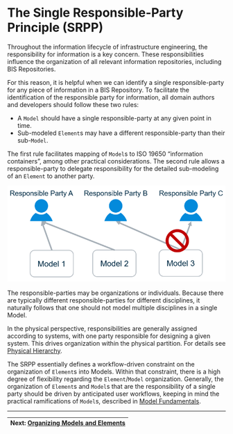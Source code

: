 # The Single Responsible-Party Principle (SRPP)

Throughout the information lifecycle of infrastructure engineering, the responsibility for information is a key concern. These responsibilities influence the organization of all relevant information repositories, including BIS Repositories.

For this reason, it is helpful when we can identify a single responsible-party for any piece of information in a BIS Repository. To facilitate the identification of the responsible party for information, all domain authors and developers should follow these two rules:

- A `Model` should have a single responsible-party at any given point in time.
- Sub-modeled `Element`s may have a different responsible-party than their sub-`Model`.

The first rule facilitates mapping of `Model`s to ISO 19650 “information containers”, among other practical considerations. The second rule allows a responsible-party to delegate responsibility for the detailed sub-modeling of an `Element` to another party.

![Responsible Parties](../media/srpp-responsible-parties.png)

The responsible-parties may be organizations or individuals. Because there are typically different responsible-parties for different disciplines, it naturally follows that one should not model multiple disciplines in a single Model.

In the physical perspective, responsibilities are generally assigned according to systems, with one party responsible for designing a given system. This drives organization within the physical partition. For details see [Physical Hierarchy](../physical-perspective/physical-hierarchy-organization.md).

The SRPP essentially defines a workflow-driven constraint on the organization of `Element`s into Models. Within that constraint, there is a high degree of flexibility regarding the `Element`/`Model` organization. Generally, the organization of `Element`s and `Model`s that are the responsibility of a single party should be driven by anticipated user workflows, keeping in mind the practical ramifications of `Model`s, described in [Model Fundamentals](../fundamentals/model-fundamentals.md).

---

| Next: [Organizing Models and Elements](./organizing-models-and-elements.md)
|:---
